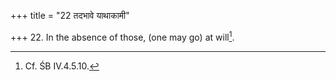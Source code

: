 +++
title = "22 तदभावे याथाकामी"

+++
22. In the absence of those, (one may go) at will[^1].  


[^1]: Cf. ŚB IV.4.5.10.

